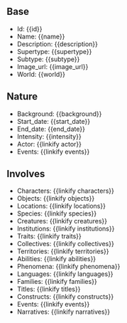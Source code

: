 ## Base
- <span class="text-field" data-tooltip="Text">Id</span>: {{id}}
- <span class="text-field" data-tooltip="Text">Name</span>: {{name}}
- <span class="text-field" data-tooltip="Text">Description</span>: {{description}}
- <span class="text-field" data-tooltip="Text">Supertype</span>: {{supertype}}
- <span class="text-field" data-tooltip="Text">Subtype</span>: {{subtype}}
- <span class="text-field" data-tooltip="Text">Image_url</span>: {{image_url}}
- <span class="text-field" data-tooltip="Text">World</span>: {{world}}

## Nature
- <span class="string" data-tooltip="Text">Background</span>: {{background}}
- <span class="integer" data-tooltip="Number, max: 0">Start_date</span>: {{start_date}}
- <span class="integer" data-tooltip="Number, max: 0">End_date</span>: {{end_date}}
- <span class="integer" data-tooltip="Number, max: 100">Intensity</span>: {{intensity}}
- <span class="link-field" data-tooltip="Single Character">Actor</span>: {{linkify actor}}
- <span class="multi-link-field" data-tooltip="Multi Event">Events</span>: {{linkify events}}

## Involves
- <span class="multi-link-field" data-tooltip="Multi Character">Characters</span>: {{linkify characters}}
- <span class="multi-link-field" data-tooltip="Multi Object">Objects</span>: {{linkify objects}}
- <span class="multi-link-field" data-tooltip="Multi Location">Locations</span>: {{linkify locations}}
- <span class="multi-link-field" data-tooltip="Multi Species">Species</span>: {{linkify species}}
- <span class="multi-link-field" data-tooltip="Multi Creature">Creatures</span>: {{linkify creatures}}
- <span class="multi-link-field" data-tooltip="Multi Institution">Institutions</span>: {{linkify institutions}}
- <span class="multi-link-field" data-tooltip="Multi Trait">Traits</span>: {{linkify traits}}
- <span class="multi-link-field" data-tooltip="Multi Collective">Collectives</span>: {{linkify collectives}}
- <span class="multi-link-field" data-tooltip="Multi Territory">Territories</span>: {{linkify territories}}
- <span class="multi-link-field" data-tooltip="Multi Ability">Abilities</span>: {{linkify abilities}}
- <span class="multi-link-field" data-tooltip="Multi Phenomenon">Phenomena</span>: {{linkify phenomena}}
- <span class="multi-link-field" data-tooltip="Multi Language">Languages</span>: {{linkify languages}}
- <span class="multi-link-field" data-tooltip="Multi Family">Families</span>: {{linkify families}}
- <span class="multi-link-field" data-tooltip="Multi Title">Titles</span>: {{linkify titles}}
- <span class="multi-link-field" data-tooltip="Multi Construct">Constructs</span>: {{linkify constructs}}
- <span class="multi-link-field" data-tooltip="Multi Event">Events</span>: {{linkify events}}
- <span class="multi-link-field" data-tooltip="Multi Narrative">Narratives</span>: {{linkify narratives}}

